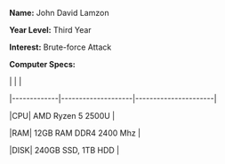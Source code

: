 **Name:** John David Lamzon

**Year Level:** Third Year

**Interest:** Brute-force Attack

**Computer Specs:**

|	|	|


|-------------|--------------------|----------------------|

|CPU| AMD Ryzen 5 2500U |

|RAM| 12GB RAM DDR4 2400 Mhz |

|DISK| 240GB SSD, 1TB HDD |

